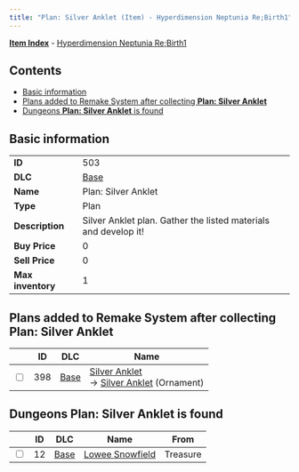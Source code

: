 ```yaml
---
title: "Plan: Silver Anklet (Item) - Hyperdimension Neptunia Re;Birth1"
---
```


[**Item Index**](/neptunia/rb1/item/index.html) - [Hyperdimension Neptunia Re;Birth1](/neptunia/rb1)

## Contents

- [Basic information](#basic-information)
- [Plans added to Remake System after collecting **Plan: Silver Anklet**](#plans-added-to-remake-system-after-collecting-plan-silver-anklet)
- [Dungeons **Plan: Silver Anklet** is found](#dungeons-plan-silver-anklet-is-found)

## Basic information

|   |   |
| -- | -- |
| **ID** | 503 |
| **DLC** | [Base](/neptunia/rb1/dlc/1-base.html) |
| **Name** | Plan: Silver Anklet |
| **Type** | Plan |
| **Description** | Silver Anklet plan. Gather the listed materials and develop it! |
| **Buy Price** | 0 |
| **Sell Price** | 0 |
| **Max inventory** | 1 |

## Plans added to Remake System after collecting **Plan: Silver Anklet**

|    | ID | DLC | Name |
| -- | -- | --- | ---- |
| <input type="checkbox" id="rb1-remake-1-398" class="trackbox" /> | 398 | [Base](/neptunia/rb1/dlc/1-base.html) | [Silver Anklet](/neptunia/rb1/remake/1-398-silver-anklet.html)<br />→ [Silver Anklet](/neptunia/rb1/item/1-2724-silver-anklet.html) (Ornament) |

## Dungeons **Plan: Silver Anklet** is found

|    | ID | DLC | Name | From |
| -- | -- | --- | ---- | ---- |
| <input type="checkbox" id="rb1-dungeon-1-12" class="trackbox" /> | 12 | [Base](/neptunia/rb1/dlc/1-base.html) | [Lowee Snowfield](/neptunia/rb1/dungeon/1-12-lowee-snowfield.html) | Treasure |